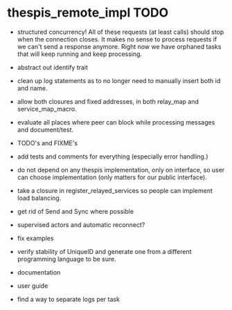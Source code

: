 # thespis_remote_impl TODO


- structured concurrency! All of these requests (at least calls) should stop when the connection
 closes. It makes no sense to process requests if we can't send a response anymore. Right now
 we have orphaned tasks that will keep running and keep processing.


- abstract out identify trait
- clean up log statements as to no longer need to manually insert both id and name.
- allow both closures and fixed addresses, in both relay_map and service_map_macro.
- evaluate all places where peer can block while processing messages and document/test.
- TODO's and FIXME's
- add tests and comments for everything (especially error handling.)
- do not depend on any thespis implementation, only on interface, so user can
  choose implementation (only matters for our public interface).
- take a closure in register_relayed_services so people can implement load balancing.
- get rid of Send and Sync where possible
- supervised actors and automatic reconnect?

- fix examples
- verify stability of UniqueID and generate one from a different programming language to be sure.
- documentation
- user guide

- find a way to separate logs per task

